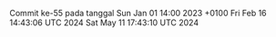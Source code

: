 Commit ke-55 pada tanggal Sun Jan 01 14:00 2023 +0100
Fri Feb 16 14:43:06 UTC 2024
Sat May 11 17:43:10 UTC 2024

